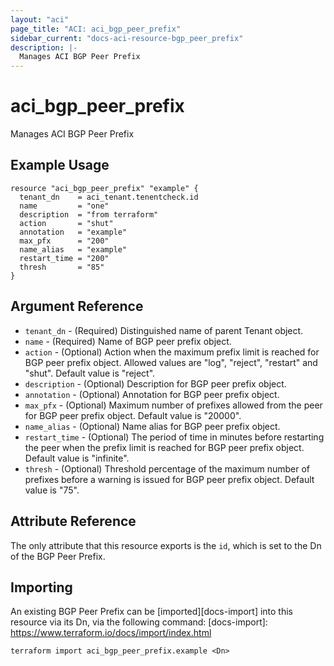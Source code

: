```yaml
---
layout: "aci"
page_title: "ACI: aci_bgp_peer_prefix"
sidebar_current: "docs-aci-resource-bgp_peer_prefix"
description: |-
  Manages ACI BGP Peer Prefix
---
```


# aci_bgp_peer_prefix #
Manages ACI BGP Peer Prefix

## Example Usage ##

```hcl
resource "aci_bgp_peer_prefix" "example" {
  tenant_dn    = aci_tenant.tenentcheck.id
  name         = "one"
  description  = "from terraform"
  action       = "shut"
  annotation   = "example"
  max_pfx      = "200"
  name_alias   = "example"
  restart_time = "200"
  thresh       = "85"
}
```


## Argument Reference ##

* `tenant_dn` - (Required) Distinguished name of parent Tenant object.
* `name` - (Required) Name of BGP peer prefix object.
* `action` - (Optional) Action when the maximum prefix limit is reached for BGP peer prefix object. Allowed values are "log", "reject", "restart" and "shut". Default value is "reject".
* `description` - (Optional) Description for BGP peer prefix object.
* `annotation` - (Optional) Annotation for BGP peer prefix object.
* `max_pfx` - (Optional) Maximum number of prefixes allowed from the peer for BGP peer prefix object. Default value is "20000".
* `name_alias` - (Optional) Name alias for BGP peer prefix object.
* `restart_time` - (Optional) The period of time in minutes before restarting the peer when the prefix limit is reached for BGP peer prefix object. Default value is "infinite".
* `thresh` - (Optional) Threshold percentage of the maximum number of prefixes before a warning is issued for BGP peer prefix object. Default value is "75".
 


## Attribute Reference

The only attribute that this resource exports is the `id`, which is set to the
Dn of the BGP Peer Prefix.

## Importing ##

An existing BGP Peer Prefix can be [imported][docs-import] into this resource via its Dn, via the following command:
[docs-import]: https://www.terraform.io/docs/import/index.html


```
terraform import aci_bgp_peer_prefix.example <Dn>
```